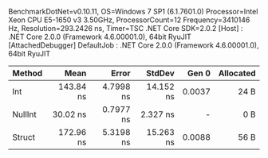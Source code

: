 
BenchmarkDotNet=v0.10.11, OS=Windows 7 SP1 (6.1.7601.0)
Processor=Intel Xeon CPU E5-1650 v3 3.50GHz, ProcessorCount=12
Frequency=3410146 Hz, Resolution=293.2426 ns, Timer=TSC
.NET Core SDK=2.0.2
  [Host]     : .NET Core 2.0.0 (Framework 4.6.00001.0), 64bit RyuJIT  [AttachedDebugger]
  DefaultJob : .NET Core 2.0.0 (Framework 4.6.00001.0), 64bit RyuJIT


  Method |      Mean |     Error |    StdDev |  Gen 0 | Allocated |
-------- |----------:|----------:|----------:|-------:|----------:|
     Int | 143.84 ns | 4.7998 ns | 14.152 ns | 0.0037 |      24 B |
 NullInt |  30.02 ns | 0.7977 ns |  2.327 ns |      - |       0 B |
  Struct | 172.96 ns | 5.3198 ns | 15.263 ns | 0.0088 |      56 B |
